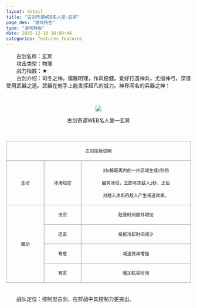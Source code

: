 ```yaml
---
layout: detail
title: "古剑奇谭WEB名人堂—玄冥"
page_des: "游戏特色"
type: "游戏特色"
date: 2015-12-16 16:09:44
categories: features features
--- 
```


 
<p>&nbsp;&nbsp;&nbsp;&nbsp;&nbsp;&nbsp;&nbsp;古剑名称：玄冥<br>　　攻击类型：物理<br>　　战力指数：★<br>　　古剑介绍：司冬之神，儒雅明理，作风稳健。爱好打造神兵，尤擅神弓，深谙使用武器之道。武器在他手上能发挥超凡的威力。神界闻名的兵器之神！</p><p>&nbsp;</p><p style="text-align: center;"><img src="http://dev.36b.me/current/gjqt/img/resource/412.jpg"></p><p style="text-align: center;">古剑奇谭WEB名人堂—玄冥</p><p>&nbsp;</p><table width="529"><tbody><tr style="height: 35px;"><td style="padding: 1px; border: 1px solid rgb(150, 150, 150);" colspan="3" valign="middle" width="529"><p style="text-align: center;"><span style="font-family: 宋体; font-size: 12px;">古剑技能说明</span></p></td></tr><tr style="height: 101px;"><td style="border-width: medium 1px 1px; border-style: none solid solid; border-color: currentColor rgb(150, 150, 150) rgb(150, 150, 150); padding: 1px;" valign="middle" width="107"><p style="text-align: center;"><span style="font-family: 宋体; font-size: 12px;">主动</span></p></td><td style="border-width: 1px 1px 1px medium; border-style: solid solid solid none; border-color: rgb(150, 150, 150) rgb(150, 150, 150) rgb(150, 150, 150) currentColor; padding: 1px;" valign="middle" width="105"><p style="text-align: center;"><span style="font-family: 宋体; font-size: 12px;">冰海焰空</span></p></td><td style="border-width: 1px 1px 1px medium; border-style: solid solid solid none; border-color: rgb(150, 150, 150) rgb(150, 150, 150) rgb(150, 150, 150) currentColor; padding: 1px;" valign="middle" width="318"><p style="text-align: center;"><span style="font-family: 宋体; font-size: 12px;">对<span style="font-family: Times New Roman;">6</span><span style="font-family: 宋体;">格距离内的一片区域生成</span><span style="font-family: Times New Roman;">5</span><span style="font-family: 宋体;">秒的</span></span></p><p style="text-align: center;"><span style="font-family: 宋体; font-size: 12px;">幽冥冰焰，立即冰冻敌人<span style="font-family: Times New Roman;">2</span><span style="font-family: 宋体;">秒，之后</span></span></p><p style="text-align: center;"><span style="font-family: 宋体; font-size: 12px;">对踏入冰焰的敌人产生减速效果。</span></p></td></tr><tr style="height: 35px;"><td style="border-width: medium 1px 1px; border-style: none solid solid; border-color: currentColor rgb(150, 150, 150) rgb(150, 150, 150); padding: 1px;" rowspan="4" valign="middle" width="107"><p style="text-align: center;"><span style="font-family: 宋体; font-size: 12px;">被动</span></p></td><td style="border-width: medium 1px 1px medium; border-style: none solid solid none; border-color: currentColor rgb(150, 150, 150) rgb(150, 150, 150) currentColor; padding: 1px;" valign="middle" width="105"><p style="text-align: center;"><span style="font-family: 宋体; font-size: 12px;">法宗</span></p></td><td style="border-width: medium 1px 1px medium; border-style: none solid solid none; border-color: currentColor rgb(150, 150, 150) rgb(150, 150, 150) currentColor; padding: 1px;" valign="middle" width="318"><p style="text-align: center;"><span style="font-family: 宋体; font-size: 12px;">眩晕时间额外增加</span></p></td></tr><tr style="height: 35px;"><td style="border-width: medium 1px 1px medium; border-style: none solid solid none; border-color: currentColor rgb(150, 150, 150) rgb(150, 150, 150) currentColor; padding: 1px;" valign="middle" width="105"><p style="text-align: center;"><span style="font-family: 宋体; font-size: 12px;">迅击</span></p></td><td style="border-width: medium 1px 1px medium; border-style: none solid solid none; border-color: currentColor rgb(150, 150, 150) rgb(150, 150, 150) currentColor; padding: 1px;" valign="middle" width="318"><p style="text-align: center;"><span style="font-family: 宋体; font-size: 12px;">技能冷却时间减少</span></p></td></tr><tr style="height: 35px;"><td style="border-width: medium 1px 1px medium; border-style: none solid solid none; border-color: currentColor rgb(150, 150, 150) rgb(150, 150, 150) currentColor; padding: 1px;" valign="middle" width="105"><p style="text-align: center;"><span style="font-family: 宋体; font-size: 12px;">寒意</span></p></td><td style="border-width: medium 1px 1px medium; border-style: none solid solid none; border-color: currentColor rgb(150, 150, 150) rgb(150, 150, 150) currentColor; padding: 1px;" valign="middle" width="318"><p style="text-align: center;"><span style="font-family: 宋体; font-size: 12px;">减速效果增强</span></p></td></tr><tr style="height: 36px;"><td style="border-width: medium 1px 1px medium; border-style: none solid solid none; border-color: currentColor rgb(150, 150, 150) rgb(150, 150, 150) currentColor; padding: 1px;" valign="middle" width="105"><p style="text-align: center;"><span style="font-family: 宋体; font-size: 12px;">冥灵</span></p></td><td style="border-width: medium 1px 1px medium; border-style: none solid solid none; border-color: currentColor rgb(150, 150, 150) rgb(150, 150, 150) currentColor; padding: 1px;" valign="middle" width="318"><p style="text-align: center;"><span style="font-family: 宋体; font-size: 12px;">增加眩晕时间</span></p></td></tr></tbody></table><p><br>　　战队定位：控制型古剑，在群战中其控制力更突出。</p>
